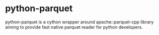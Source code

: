 # python-parquet
python-parquet is a cython wrapper around apache::parquet-cpp library aiming to provide fast native parquet reader for python developers.

